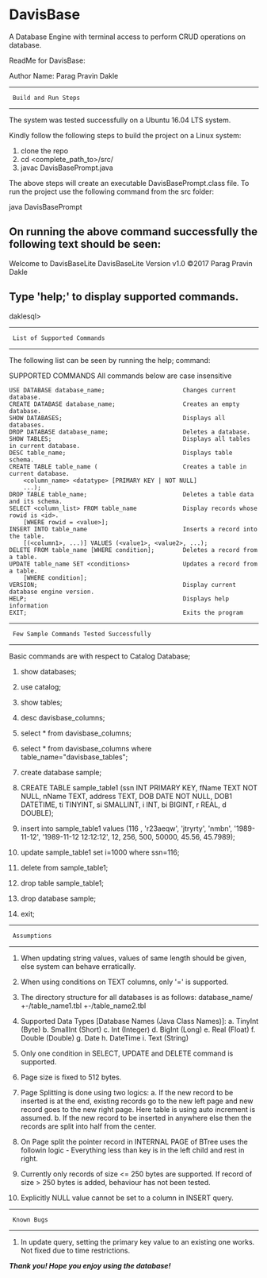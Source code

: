# DavisBase
A Database Engine with terminal access to perform CRUD operations on database.

ReadMe for DavisBase:

Author Name: Parag Pravin Dakle

******************************
     Build and Run Steps
******************************
The system was tested successfully on a Ubuntu 16.04 LTS system.

Kindly follow the following steps to build the project on a Linux system:
1. clone the repo
2. cd <complete_path_to>/src/
3. javac DavisBasePrompt.java

The above steps will create an executable DavisBasePrompt.class file.
To run the project use the following command from the src folder:

java DavisBasePrompt

On running the above command successfully the following text should be seen:
--------------------------------------------------------------------------------
Welcome to DavisBaseLite
DavisBaseLite Version v1.0
©2017 Parag Pravin Dakle

Type 'help;' to display supported commands.
--------------------------------------------------------------------------------
daklesql> 

************************************
     List of Supported Commands
************************************

The following list can be seen by running the help; command:

SUPPORTED COMMANDS
All commands below are case insensitive

	USE DATABASE database_name;                      Changes current database.
	CREATE DATABASE database_name;                   Creates an empty database.
	SHOW DATABASES;                                  Displays all databases.
	DROP DATABASE database_name;                     Deletes a database.
	SHOW TABLES;                                     Displays all tables in current database.
	DESC table_name;                                 Displays table schema.
	CREATE TABLE table_name (                        Creates a table in current database.
		<column_name> <datatype> [PRIMARY KEY | NOT NULL]
		...);
	DROP TABLE table_name;                           Deletes a table data and its schema.
	SELECT <column_list> FROM table_name             Display records whose rowid is <id>.
		[WHERE rowid = <value>];
	INSERT INTO table_name                           Inserts a record into the table.
		[(<column1>, ...)] VALUES (<value1>, <value2>, ...);
	DELETE FROM table_name [WHERE condition];        Deletes a record from a table.
	UPDATE table_name SET <conditions>               Updates a record from a table.
		[WHERE condition];
	VERSION;                                         Display current database engine version.
	HELP;                                            Displays help information
	EXIT;                                            Exits the program

************************************************
     Few Sample Commands Tested Successfully
************************************************
Basic commands are with respect to Catalog Database;


1. show databases;

2. use catalog;

3. show tables;

4. desc davisbase_columns;

5. select * from davisbase_columns;

6. select * from davisbase_columns where table_name="davisbase_tables";

7. create database sample;

8. CREATE TABLE sample_table1 (ssn INT PRIMARY KEY, fName TEXT NOT NULL, nName TEXT, address TEXT, DOB DATE NOT NULL,  DOB1 DATETIME, ti TINYINT, si SMALLINT, i INT, bi BIGINT, r REAL, d DOUBLE);

9. insert into sample_table1 values (116 , 'r23aeqw', 'jtryrty', 'nmbn', '1989-11-12', '1989-11-12 12:12:12', 12, 256, 500, 50000, 45.56, 45.7989);

10. update sample_table1 set i=1000 where ssn=116;

11. delete from sample_table1;

12. drop table sample_table1;

13. drop database sample;

14. exit;

*********************
     Assumptions
*********************

1. When updating string values, values of same length should be given, else system can behave erratically.

2. When using conditions on TEXT columns, only '=' is supported.

3. The directory structure for all databases is as follows:
     database_name/
          +-/table_name1.tbl
          +-/table_name2.tbl
          
4. Supported Data Types [Database Names (Java Class Names)]:
     a. TinyInt (Byte)
     b. SmallInt (Short)
     c. Int (Integer)
     d. BigInt (Long)
     e. Real (Float)
     f. Double (Double)
     g. Date
     h. DateTime
     i. Text (String)
     
5. Only one condition in SELECT, UPDATE and DELETE command is supported.

6. Page size is fixed to 512 bytes.

7. Page Splitting is done using two logics:
     a. If the new record to be inserted is at the end, existing records go to the new left page and new record goes to the new right page. Here table is using auto increment is assumed.
     b. If the new record to be inserted in anywhere else then the records are split into half from the center.
     
8. On Page split the pointer record in INTERNAL PAGE of BTree uses the followin logic - Everything less than key is in the left child and rest in right.

9. Currently only records of size <= 250 bytes are supported. If record of size > 250 bytes is added, behaviour has not been tested.

10. Explicitly NULL value cannot be set to a column in INSERT query.

*********************
     Known Bugs
*********************

1. In update query, setting the primary key value to an existing one works. Not fixed due to time restrictions.

***************************Thank you! Hope you enjoy using the database!***************************

